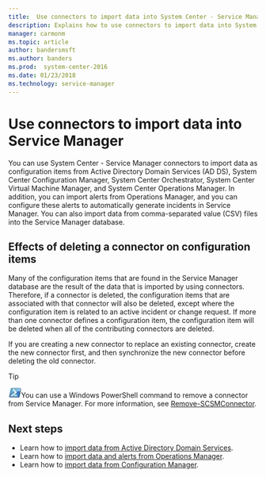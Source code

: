 ```yaml
---
title:  Use connectors to import data into System Center - Service Manager
description: Explains how to use connectors to import data into System Center - Service Manager.
manager: carmonm
ms.topic: article
author: bandersmsft
ms.author: banders
ms.prod:  system-center-2016
ms.date: 01/23/2018
ms.technology: service-manager
---
```


# Use connectors to import data into Service Manager

You can use System Center - Service Manager connectors to import data as configuration items from Active Directory Domain Services (AD DS), System Center Configuration Manager, System Center Orchestrator, System Center Virtual Machine Manager, and System Center Operations Manager. In addition, you can import alerts from Operations Manager, and you can configure these alerts to automatically generate incidents in Service Manager. You can also import data from comma-separated value (CSV) files into the Service Manager database.

## Effects of deleting a connector on configuration items

Many of the configuration items that are found in the Service Manager database are the result of the data that is imported by using connectors. Therefore, if a connector is deleted, the configuration items that are associated with that connector will also be deleted, except where the configuration item is related to an active incident or change request. If more than one connector defines a configuration item, the configuration item will be deleted when all of the contributing connectors are deleted.

If you are creating a new connector to replace an existing connector, create the new connector first, and then synchronize the new connector before deleting the old connector.

> [!TIP]
> ![PowerShell symbol](./media/import-data-connectors/pssymbol.png)You can use a Windows PowerShell command to remove a connector from Service Manager. For more information, see [Remove-SCSMConnector](https://go.microsoft.com/fwlink/p/?LinkID=225363).

## Next steps

- Learn how to [import data from Active Directory Domain Services](import-data-ads.md).
- Learn how to [import data and alerts from Operations Manager](import-data-om.md).
- Learn how to [import data from Configuration Manager](import-data-cm.md).
